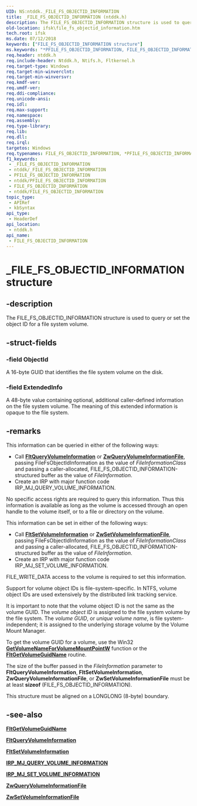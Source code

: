 ```yaml
---
UID: NS:ntddk._FILE_FS_OBJECTID_INFORMATION
title: _FILE_FS_OBJECTID_INFORMATION (ntddk.h)
description: The FILE_FS_OBJECTID_INFORMATION structure is used to query or set the object ID for a file system volume.
old-location: ifsk\file_fs_objectid_information.htm
tech.root: ifsk
ms.date: 07/12/2018
keywords: ["FILE_FS_OBJECTID_INFORMATION structure"]
ms.keywords: "*PFILE_FS_OBJECTID_INFORMATION, FILE_FS_OBJECTID_INFORMATION, FILE_FS_OBJECTID_INFORMATION structure [Installable File System Drivers], PFILE_FS_OBJECTID_INFORMATION, PFILE_FS_OBJECTID_INFORMATION structure pointer [Installable File System Drivers], _FILE_FS_OBJECTID_INFORMATION, fileinformationstructures_6a17f2c2-0aae-44a7-a65c-02c1ed2a9ed4.xml, ifsk.file_fs_objectid_information, ntddk/FILE_FS_OBJECTID_INFORMATION, ntddk/PFILE_FS_OBJECTID_INFORMATION"
req.header: ntddk.h
req.include-header: Ntddk.h, Ntifs.h, Fltkernel.h
req.target-type: Windows
req.target-min-winverclnt: 
req.target-min-winversvr: 
req.kmdf-ver: 
req.umdf-ver: 
req.ddi-compliance: 
req.unicode-ansi: 
req.idl: 
req.max-support: 
req.namespace: 
req.assembly: 
req.type-library: 
req.lib: 
req.dll: 
req.irql: 
targetos: Windows
req.typenames: FILE_FS_OBJECTID_INFORMATION, *PFILE_FS_OBJECTID_INFORMATION
f1_keywords:
 - _FILE_FS_OBJECTID_INFORMATION
 - ntddk/_FILE_FS_OBJECTID_INFORMATION
 - PFILE_FS_OBJECTID_INFORMATION
 - ntddk/PFILE_FS_OBJECTID_INFORMATION
 - FILE_FS_OBJECTID_INFORMATION
 - ntddk/FILE_FS_OBJECTID_INFORMATION
topic_type:
 - APIRef
 - kbSyntax
api_type:
 - HeaderDef
api_location:
 - ntddk.h
api_name:
 - FILE_FS_OBJECTID_INFORMATION
---
```


# _FILE_FS_OBJECTID_INFORMATION structure


## -description

The FILE_FS_OBJECTID_INFORMATION structure is used to query or set the object ID for a file system volume.

## -struct-fields

### -field ObjectId

A 16-byte GUID that identifies the file system volume on the disk.

### -field ExtendedInfo

A 48-byte value containing optional, additional caller-defined information on the file system volume. The meaning of this extended information is opaque to the file system.

## -remarks

This information can be queried in either of the following ways:

* Call [**FltQueryVolumeInformation**](../fltkernel/nf-fltkernel-fltqueryvolumeinformation.md) or [**ZwQueryVolumeInformationFile**](./nf-ntddk-zwqueryvolumeinformationfile.md
), passing FileFsObjectIdInformation as the value of *FileInformationClass* and passing a caller-allocated, FILE_FS_OBJECTID_INFORMATION-structured buffer as the value of *FileInformation*.
* Create an IRP with major function code IRP_MJ_QUERY_VOLUME_INFORMATION.

No specific access rights are required to query this information. Thus this information is available as long as the volume is accessed through an open handle to the volume itself, or to a file or directory on the volume.

This information can be set in either of the following ways:

* Call [**FltSetVolumeInformation**](../fltkernel/nf-fltkernel-fltsetvolumeinformation.md) or [**ZwSetVolumeInformationFile**](/windows-hardware/drivers/ddi/ntddk/nf-ntddk-zwsetvolumeinformationfile
), passing FileFsObjectIdInformation as the value of *FileInformationClass* and passing a caller-allocated, FILE_FS_OBJECTID_INFORMATION-structured buffer as the value of *FileInformation*.
* Create an IRP with major function code IRP_MJ_SET_VOLUME_INFORMATION.

FILE_WRITE_DATA access to the volume is required to set this information.

Support for volume object IDs is file-system-specific. In NTFS, volume object IDs are used extensively by the distributed link tracking service.

It is important to note that the volume object ID is not the same as the volume GUID. The *volume object ID* is assigned to the file system volume by the file system. The *volume GUID*, or *unique volume name*, is file system-independent; it is assigned to the underlying storage volume by the Volume Mount Manager.

To get the volume GUID for a volume, use the Win32 [**GetVolumeNameForVolumeMountPointW**](/windows/win32/api/fileapi/nf-fileapi-getvolumenameforvolumemountpointw) function or the [**FltGetVolumeGuidName**](../fltkernel/nf-fltkernel-fltgetvolumeguidname.md) routine.

The size of the buffer passed in the *FileInformation* parameter to **FltQueryVolumeInformation**, **FltSetVolumeInformation**, **ZwQueryVolumeInformationFile**, or **ZwSetVolumeInformationFile** must be at least **sizeof** (FILE_FS_OBJECTID_INFORMATION).

This structure must be aligned on a LONGLONG (8-byte) boundary.

## -see-also

[**FltGetVolumeGuidName**](../fltkernel/nf-fltkernel-fltgetvolumeguidname.md)

[**FltQueryVolumeInformation**](../fltkernel/nf-fltkernel-fltqueryvolumeinformation.md)

[**FltSetVolumeInformation**](../fltkernel/nf-fltkernel-fltsetvolumeinformation.md)

[**IRP_MJ_QUERY_VOLUME_INFORMATION**](/windows-hardware/drivers/ifs/irp-mj-query-volume-information)

[**IRP_MJ_SET_VOLUME_INFORMATION**](/windows-hardware/drivers/ifs/irp-mj-set-volume-information)

[**ZwQueryVolumeInformationFile**](./nf-ntddk-zwqueryvolumeinformationfile.md
)

[**ZwSetVolumeInformationFile**](/windows-hardware/drivers/ddi/ntddk/nf-ntddk-zwsetvolumeinformationfile
)
